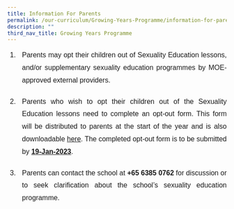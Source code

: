 ```yaml
---
title: Information For Parents
permalink: /our-curriculum/Growing-Years-Programme/information-for-parents/
description: ""
third_nav_title: Growing Years Programme
---
```

<ol>
	<li style="padding:0px 0px 20px 10px; font-family:arial; line-height:1.8; text-align:justify; font-size:16px">Parents may opt their children out of Sexuality Education lessons, and/or supplementary sexuality education programmes by MOE-approved external providers.</li>
<li style="padding:0px 0px 20px 10px; font-family:arial; line-height:1.8; text-align:justify; font-size:16px">Parents who wish to opt their children out of the Sexuality Education lessons need to complete an opt-out form. This form will be distributed to parents at the start of the year and is also downloadable&nbsp;<a href="/files/MOE%20Sexuality%20Education%20Letter_Opt%20Out.pdf" target="_blank">here</a>. The completed opt-out form is to be submitted by <b><u>19-Jan-2023</u></b>.</li>
	<li style="padding:0px 0px 20px 10px; font-family:arial; line-height:1.8; text-align:justify; font-size:16px">Parents can contact the school at <b>+65 6385 0762</b> for discussion or to seek clarification about the school’s sexuality education programme.</li>
	</ol>